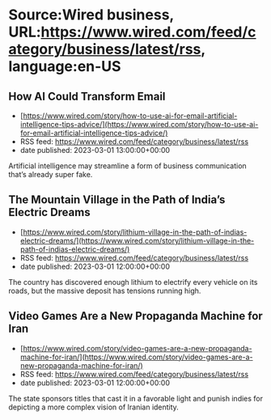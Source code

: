 # Source:Wired business, URL:https://www.wired.com/feed/category/business/latest/rss, language:en-US

## How AI Could Transform Email
 - [https://www.wired.com/story/how-to-use-ai-for-email-artificial-intelligence-tips-advice/](https://www.wired.com/story/how-to-use-ai-for-email-artificial-intelligence-tips-advice/)
 - RSS feed: https://www.wired.com/feed/category/business/latest/rss
 - date published: 2023-03-01 13:00:00+00:00

Artificial intelligence may streamline a form of business communication that’s already super fake.

## The Mountain Village in the Path of India’s Electric Dreams
 - [https://www.wired.com/story/lithium-village-in-the-path-of-indias-electric-dreams/](https://www.wired.com/story/lithium-village-in-the-path-of-indias-electric-dreams/)
 - RSS feed: https://www.wired.com/feed/category/business/latest/rss
 - date published: 2023-03-01 12:00:00+00:00

The country has discovered enough lithium to electrify every vehicle on its roads, but the massive deposit has tensions running high.

## Video Games Are a New Propaganda Machine for Iran
 - [https://www.wired.com/story/video-games-are-a-new-propaganda-machine-for-iran/](https://www.wired.com/story/video-games-are-a-new-propaganda-machine-for-iran/)
 - RSS feed: https://www.wired.com/feed/category/business/latest/rss
 - date published: 2023-03-01 12:00:00+00:00

The state sponsors titles that cast it in a favorable light and punish indies for depicting a more complex vision of Iranian identity.

